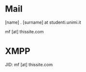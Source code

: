 # Mail
\[name\] . \[surname\] at studenti.unimi.it

mf \[at\] thissite.com

# XMPP

JID: mf \[at\] thissite.com


